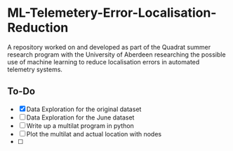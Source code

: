 # ML-Telemetery-Error-Localisation-Reduction
A repository worked on and developed as part of the Quadrat summer research program with the University of Aberdeen researching the possible use of machine learning to reduce localisation errors in automated telemetry systems.

## To-Do
- [x] Data Exploration for the original dataset
- [ ] Data Exploration for the June dataset
- [ ] Write up a multilat program in python
- [ ] Plot the multilat and actual location with nodes
- [ ]